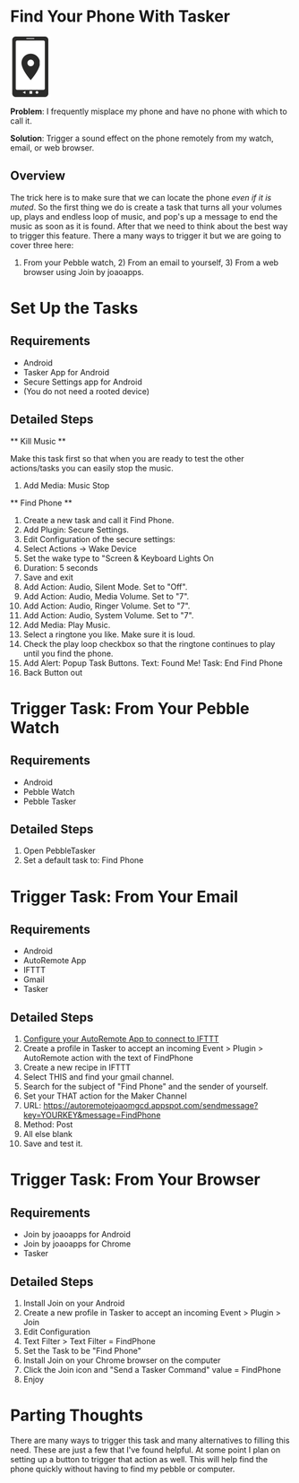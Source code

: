 # Find Your Phone With Tasker

<img src="icon-phone-search--black.png" width="72" height="108" title="Find your phone icon" />

**Problem**: I frequently misplace my phone and have no phone with which to call it.

**Solution**: Trigger a sound effect on the phone remotely from my watch, email, or web browser.

Overview
--------

The trick here is to make sure that we can locate the phone _even if it is muted_. So the first thing we do is create a task that turns all your volumes up, plays and endless loop of music, and pop's up a message to end the music as soon as it is found. After that we need to think about the best way to trigger this feature. There a many ways to trigger it but we are going to cover three here:
1) From your Pebble watch, 2) From an email to yourself, 3) From a web browser using Join by joaoapps.

Set Up the Tasks
================

Requirements
------------

* Android
* Tasker App for Android
* Secure Settings app for Android
* (You do not need a rooted device)

Detailed Steps
--------------

** Kill Music **

Make this task first so that when you are ready to test the other actions/tasks you can easily stop the music.
1. Add Media: Music Stop

** Find Phone **

1. Create a new task and call it Find Phone.
2. Add Plugin: Secure Settings.
3. Edit Configuration of the secure settings: 
4. Select Actions -> Wake Device
5. Set the wake type to "Screen & Keyboard Lights On
6. Duration: 5 seconds
7. Save and exit
2. Add Action: Audio, Silent Mode. Set to "Off".
3. Add Action: Audio, Media Volume. Set to "7".
4. Add Action: Audio, Ringer Volume. Set to "7".
5. Add Action: Audio, System Volume. Set to "7".
6. Add Media: Play Music. 
7. Select a ringtone you like. Make sure it is loud.
7. Check the play loop checkbox so that the ringtone continues to play until you find the phone.
8. Add Alert: Popup Task Buttons. Text: Found Me! Task: End Find Phone
9. Back Button out
 

Trigger Task: From Your Pebble Watch
====================================

Requirements
------------

* Android
* Pebble Watch
* Pebble Tasker

Detailed Steps
--------------

1. Open PebbleTasker
2. Set a default task to: Find Phone

Trigger Task: From Your Email
====================================

Requirements
------------

* Android
* AutoRemote App
* IFTTT
* Gmail
* Tasker

Detailed Steps
--------------

1. [Configure your AutoRemote App to connect to IFTTT](https://www.reddit.com/r/tasker/comments/3arbeh/how_to_hookup_tasker_to_ifttt_using_autoremote/)
2. Create a profile in Tasker to accept an incoming Event > Plugin > AutoRemote action with the text of FindPhone
3. Create a new recipe in IFTTT
4. Select THIS and find your gmail channel.
5. Search for the subject of "Find Phone" and the sender of yourself.
6. Set your THAT action for the Maker Channel
7. URL: https://autoremotejoaomgcd.appspot.com/sendmessage?key=YOURKEY&message=FindPhone
8. Method: Post
9. All else blank
10. Save and test it.

Trigger Task: From Your Browser
====================================

Requirements
------------

* Join by joaoapps for Android
* Join by joaoapps for Chrome
* Tasker

Detailed Steps
--------------

1. Install Join on your Android
2. Create a new profile in Tasker  to accept an incoming Event > Plugin > Join
3. Edit Configuration
4. Text Filter > Text Filter = FindPhone
5. Set the Task to be "Find Phone"
6. Install Join on your Chrome browser on the computer
7. Click the Join icon and "Send a Tasker Command" value = FindPhone
8. Enjoy

Parting Thoughts
================
There are many ways to trigger this task and many alternatives to filling this need. These are just a few that I've found helpful. At some point I plan on setting up a button to trigger that action as well. This will help find the phone quickly without having to find my pebble or computer.
